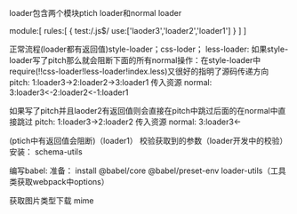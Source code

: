 loader包含两个模块ptich loader和normal loader
 
module:[
    rules:[
        {
            test:/\.js$/
            use:['laoder3','loader2','loader1']
        }
    ]
]

正常流程(loader都有返回值)style-loader；css-loder； less-loader: 如果style-loader写了pitch那么就会阻断下面的所有normal操作：在style-loader中require(!!css-loader!less-loader!index.less)又很好的指明了源码传递方向
pitch:  1:loader3->2:loader2->3:loader1
                                        传入资源
normal:  3:loader3<-2:loader2<-1:loader1       

如果写了pitch并且laoder2有返回值则会直接在pitch中跳过后面的在normal中直接跳过
pitch:  1:loader3->2:loader2
                                        传入资源
normal:  3:loader3<-    

(ptich中有返回值会阻断)（loader1）
校验获取到的参数（loader开发中的校验）安装： schema-utils


编写babel:
准备：
install  @babel/core @babel/preset-env loader-utils（工具类获取webpack中options）

获取图片类型下载 mime